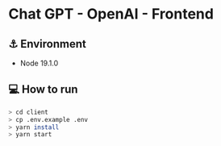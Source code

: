 # Chat GPT - OpenAI - Frontend

## ⚓ Environment

- Node 19.1.0

## 💻 How to run

```bash
> cd client
> cp .env.example .env
> yarn install
> yarn start
```
